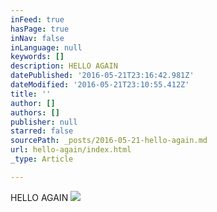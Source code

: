 ```yaml
---
inFeed: true
hasPage: true
inNav: false
inLanguage: null
keywords: []
description: HELLO AGAIN
datePublished: '2016-05-21T23:16:42.981Z'
dateModified: '2016-05-21T23:10:55.412Z'
title: ''
author: []
authors: []
publisher: null
starred: false
sourcePath: _posts/2016-05-21-hello-again.md
url: hello-again/index.html
_type: Article

---
```

HELLO AGAIN
![](https://the-grid-user-content.s3-us-west-2.amazonaws.com/71fc74f9-59ae-41d6-846a-824e8f3f402c.jpg)